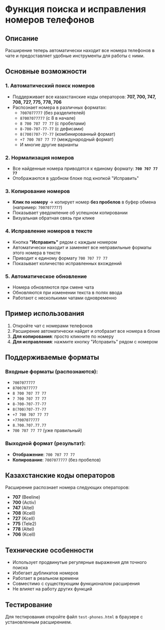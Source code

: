 # Функция поиска и исправления номеров телефонов

## Описание

Расширение теперь автоматически находит все номера телефонов в чате и предоставляет удобные инструменты для работы с ними.

## Основные возможности

### 1. Автоматический поиск номеров
- Поддерживает все казахстанские коды операторов: **707, 700, 747, 708, 727, 775, 778, 706**
- Распознает номера в различных форматах:
  - `7007077777` (без разделителей)
  - `87007077777` (с 8 в начале)
  - `8 700 707 77 77` (с пробелами)
  - `8-700-707-77-77` (с дефисами)
  - `8(700)707-77-77` (комбинированный формат)
  - `+7 700 707 77 77` (международный формат)
  - И многие другие варианты

### 2. Нормализация номеров
- Все найденные номера приводятся к единому формату: **`700 707 77 77`**
- Отображаются в удобном блоке под кнопкой "Исправить"

### 3. Копирование номеров
- **Клик по номеру** → копирует номер **без пробелов** в буфер обмена (например: `7007077777`)
- Показывает уведомление об успешном копировании
- Визуальная обратная связь при клике

### 4. Исправление номеров в тексте
- Кнопка **"Исправить"** рядом с каждым номером
- Автоматически находит и заменяет все неправильные форматы этого номера в тексте
- Приводит к единому формату `700 707 77 77`
- Показывает количество исправленных вхождений

### 5. Автоматическое обновление
- Номера обновляются при смене чата
- Обновляются при изменении текста в полях ввода
- Работают с несколькими чатами одновременно

## Пример использования

1. Откройте чат с номерами телефонов
2. Расширение автоматически найдет и отобразит все номера в блоке
3. **Для копирования**: просто кликните по номеру
4. **Для исправления**: нажмите кнопку "Исправить" рядом с номером

## Поддерживаемые форматы

### Входные форматы (распознаются):
- `7007077777`
- `87007077777` 
- `8 700 707 77 77`
- `7 700 707 77 77`
- `8-700-707-77-77`
- `8(700)707-77-77`
- `+7 700 707 77 77`
- `+77007077777`
- `8.700.707.77.77`
- `700 707 77 77` (уже правильный)

### Выходной формат (результат):
- **Отображение**: `700 707 77 77`
- **Копирование**: `7007077777` (без пробелов)

## Казахстанские коды операторов

Расширение распознает номера следующих операторов:
- **707** (Beeline)
- **700** (Activ)  
- **747** (Altel)
- **708** (Kcell)
- **727** (Kcell)
- **775** (Tele2)
- **778** (Altel)
- **706** (Kcell)

## Технические особенности

- Использует продвинутые регулярные выражения для точного поиска
- Избегает дубликатов номеров
- Работает в реальном времени
- Совместимо с существующим функционалом расширения
- Не влияет на работу других функций

## Тестирование

Для тестирования откройте файл `test-phones.html` в браузере с установленным расширением.